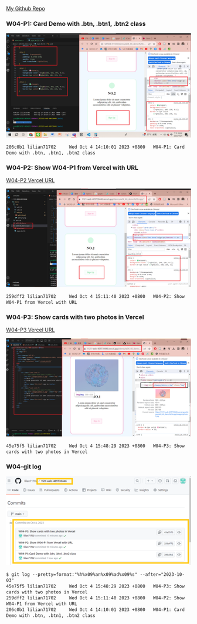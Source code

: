 [My Github Repo](https://github.com/lilian71702/1121-web-409730446)

### W04-P1: Card Demo with .btn, .btn1, .btn2 class
 
 ![](w04-p1.png)

```
206c0b1 lilian71702     Wed Oct 4 14:10:01 2023 +0800   W04-P1: Card Demo with .btn, .btn1, .btn2 class
```

### W04-P2: Show W04-P1 from Vercel with URL
[W04-P2 Vercel URL](https://1121-web-409730446.vercel.app/demo/w04_46_demo%20copy/)

![](w04-p2.png)

```
259dff2 lilian71702     Wed Oct 4 15:11:40 2023 +0800   W04-P2: Show W04-P1 from Vercel with URL

```

### W04-P3: Show cards with two photos in Vercel
[W04-P3 Vercel URL](https://1121-web-409730446.vercel.app/demo/w04_46_demo%20copy/)

![](w04-p3.png)

```
45e75f5 lilian71702     Wed Oct 4 15:48:29 2023 +0800   W04-P3: Show cards with two photos in Vercel

```

### W04-git log

![](w04-p4.png)


```
$ git log --pretty=format:"%h%x09%an%x09%ad%x09%s" --after="2023-10-03"
45e75f5 lilian71702     Wed Oct 4 15:48:29 2023 +0800   W04-P3: Show cards with two photos in Vercel   
259dff2 lilian71702     Wed Oct 4 15:11:40 2023 +0800   W04-P2: Show W04-P1 from Vercel with URL       
206c0b1 lilian71702     Wed Oct 4 14:10:01 2023 +0800   W04-P1: Card Demo with .btn, .btn1, .btn2 class

```
